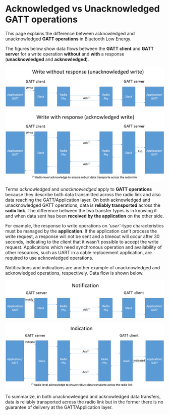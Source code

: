 # Acknowledged vs Unacknowledged GATT operations

This page explains the difference between acknowledged and unacknowledged **GATT operations** in Bluetooth Low Energy.

The figures below show data flows between the **GATT client** and **GATT server** for a write operation **without** and **with** a response (**unacknowledged** and **acknowledged**).

![write without a response](resources/write-without-response.png?darkModeUrl=resources/write-without-response.png)

![write with a response](resources/write-with-response.png?darkModeUrl=resources/write-with-response.png)

Terms *acknowledged* and *unacknowledged* apply to **GATT operations** because they describe both data transmitted across the radio link and also data reaching the GATT/Application layer. On both acknowledged and unacknowledged GATT operations, data is **reliably transported** across the **radio link**. The difference between the two transfer types is in knowing if and when data sent has been **received by the application** on the other side.

For example, the response to write operations on *'user'*-type characteristics must be managed by the **application**. If the application can't process the write request, a response will not be sent and a timeout will occur after 30 seconds, indicating to the client that it wasn't possible to accept the write request. Applications which need synchronous operation and availability of other resources, such as UART in a cable replacement application, are required to use acknowledged operations.

Notifications and indications are another example of unacknowledged and acknowledged operations, respectively. Data flow is shown below.

![notification data flow](resources/notification.png?darkModeUrl=resources/notification.png)

![indication data flow](resources/indication.png?darkModeUrl=resources/indication.png)

To summarize, in both unacknowledged and acknowledged data transfers, data is reliably transported across the radio link but in the former there is no guarantee of delivery at the GATT/Application layer.
